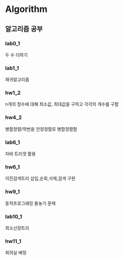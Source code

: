 # Algorithm

## 알고리즘 공부

### lab0_1

두 수 더하기

### lab1_1

재귀알고리즘

### hw1_2

n개의 정수에 대해 최소값, 최대값을 구하고 각각의 개수를 구함

### hw4_2

병합정렬/학번을 안정정렬로 병합정렬함

### lab6_1

자바 트리셋 활용

### hw6_1

이진검색트리 삽입,순회,삭제,검색 구현

### hw9_1

 동적프로그래밍 돌놓기 문제 

### lab10_1

최소신장트리 

### hw11_1

회의실 배정


